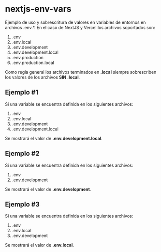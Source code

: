 # nextjs-env-vars

Ejemplo de uso y sobrescritura de valores en variables de entornos en archivos .env.*. En el caso de NextJS y Vercel los archivos soportados son:

1. .env
2. .env.local
3. .env.development
4. .env.development.local
5. .env.production
6. .env.production.local

Como regla general los archivos terminados en **.local** siempre sobrescriben los valores de los archivos **SIN .local**.

## Ejemplo #1

Si una variable se encuentra definida en los siguientes archivos:

1. .env
2. .env.local
3. .env.development
4. .env.development.local

Se mostrará el valor de **.env.development.local**.


## Ejemplo #2

Si una variable se encuentra definida en los siguientes archivos:

1. .env
3. .env.development

Se mostrará el valor de **.env.development**.


## Ejemplo #3

Si una variable se encuentra definida en los siguientes archivos:

1. .env
2. .env.local
3. .env.development

Se mostrará el valor de **.env.local**.
